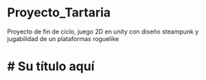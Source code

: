# Proyecto_Tartaria
Proyecto de fin de ciclo, juego 2D en unity con diseño steampunk y jugabilidad de un plataformas roguelike

<h1> # Su título aquí </h1>
